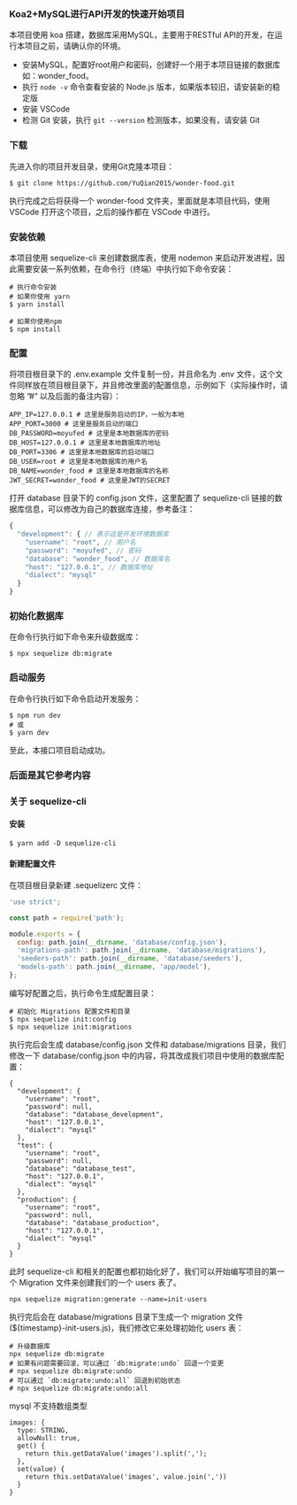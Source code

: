 ### Koa2+MySQL进行API开发的快速开始项目

本项目使用 koa 搭建，数据库采用MySQL，主要用于RESTful API的开发，在运行本项目之前，请确认你的环境。

- 安装MySQL，配置好root用户和密码，创建好一个用于本项目链接的数据库如：wonder_food。
- 执行 `node -v` 命令查看安装的 Node.js 版本，如果版本较旧，请安装新的稳定版
- 安装 VSCode
- 检测 Git 安装，执行 `git --version` 检测版本，如果没有，请安装 Git

### 下载

先进入你的项目开发目录，使用Git克隆本项目：

```shell
$ git clone https://github.com/YuQian2015/wonder-food.git
```

执行完成之后将获得一个 wonder-food 文件夹，里面就是本项目代码，使用 VSCode 打开这个项目，之后的操作都在 VSCode 中进行。

### 安装依赖

本项目使用 sequelize-cli 来创建数据库表，使用 nodemon 来启动开发进程，因此需要安装一系列依赖，在命令行（终端）中执行如下命令安装：

```shell
# 执行命令安装
# 如果你使用 yarn
$ yarn install

# 如果你使用npm
$ npm install 
```

### 配置

将项目根目录下的 .env.example 文件复制一份，并且命名为 .env 文件，这个文件同样放在项目根目录下，并且修改里面的配置信息，示例如下（实际操作时，请忽略 ”#“ 以及后面的备注内容）：

```
APP_IP=127.0.0.1 # 这里是服务启动的IP，一般为本地
APP_PORT=3000 # 这里是服务启动的端口
DB_PASSWORD=moyufed # 这里是本地数据库的密码
DB_HOST=127.0.0.1 # 这里是本地数据库的地址
DB_PORT=3306 # 这里是本地数据库的启动端口
DB_USER=root # 这里是本地数据库的用户名
DB_NAME=wonder_food # 这里是本地数据库的名称
JWT_SECRET=wonder_food # 这里是JWT的SECRET
```

打开 database 目录下的 config.json 文件，这里配置了 sequelize-cli 链接的数据库信息，可以修改为自己的数据库连接，参考备注：

```js
{
  "development": { // 表示这是开发环境数据库
    "username": "root", // 用户名
    "password": "moyufed", // 密码
    "database": "wonder_food", // 数据库名
    "host": "127.0.0.1", // 数据库地址
    "dialect": "mysql"
  }
}
```

### 初始化数据库

在命令行执行如下命令来升级数据库：

```shell
$ npx sequelize db:migrate
```

### 启动服务

在命令行执行如下命令启动开发服务：

```shell
$ npm run dev
# 或
$ yarn dev
```

至此，本接口项目启动成功。



### 后面是其它参考内容

### 关于 sequelize-cli

#### 安装

```shell
$ yarn add -D sequelize-cli
```

#### 新建配置文件

在项目根目录新建 .sequelizerc 文件：

```javascript
'use strict';

const path = require('path');

module.exports = {
  config: path.join(__dirname, 'database/config.json'),
  'migrations-path': path.join(__dirname, 'database/migrations'),
  'seeders-path': path.join(__dirname, 'database/seeders'),
  'models-path': path.join(__dirname, 'app/model'),
};

```

编写好配置之后，执行命令生成配置目录：

```shell
# 初始化 Migrations 配置文件和目录
$ npx sequelize init:config
$ npx sequelize init:migrations
```

执行完后会生成 database/config.json 文件和 database/migrations 目录，我们修改一下 database/config.json 中的内容，将其改成我们项目中使用的数据库配置：

```
{
  "development": {
    "username": "root",
    "password": null,
    "database": "database_development",
    "host": "127.0.0.1",
    "dialect": "mysql"
  },
  "test": {
    "username": "root",
    "password": null,
    "database": "database_test",
    "host": "127.0.0.1",
    "dialect": "mysql"
  },
  "production": {
    "username": "root",
    "password": null,
    "database": "database_production",
    "host": "127.0.0.1",
    "dialect": "mysql"
  }
}

```

此时 sequelize-cli 和相关的配置也都初始化好了，我们可以开始编写项目的第一个 Migration 文件来创建我们的一个 users 表了。

```
npx sequelize migration:generate --name=init-users
```

执行完后会在 database/migrations 目录下生成一个 migration 文件(${timestamp}-init-users.js)，我们修改它来处理初始化 users 表：

```
# 升级数据库
npx sequelize db:migrate
# 如果有问题需要回滚，可以通过 `db:migrate:undo` 回退一个变更
# npx sequelize db:migrate:undo
# 可以通过 `db:migrate:undo:all` 回退到初始状态
# npx sequelize db:migrate:undo:all
```

mysql 不支持数组类型

```
images: {
  type: STRING,
  allowNull: true,
  get() {
    return this.getDataValue('images').split(',');
  },
  set(value) {
    return this.setDataValue('images', value.join(','))
  }
}
```
